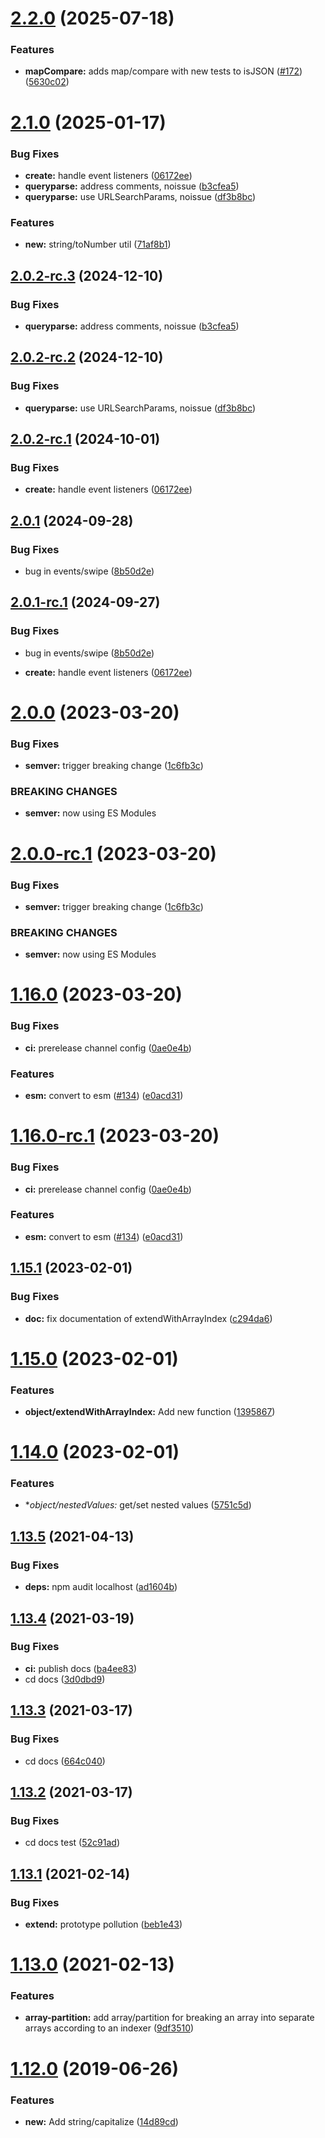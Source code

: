# [2.2.0](https://github.com/MrSwitch/tricks/compare/v2.1.0...v2.2.0) (2025-07-18)


### Features

* **mapCompare:** adds map/compare with new tests to isJSON ([#172](https://github.com/MrSwitch/tricks/issues/172)) ([5630c02](https://github.com/MrSwitch/tricks/commit/5630c02c03dcfba57e74fc02add2cf5ed2b334b2))

# [2.1.0](https://github.com/MrSwitch/tricks/compare/v2.0.1...v2.1.0) (2025-01-17)


### Bug Fixes

* **create:** handle event listeners ([06172ee](https://github.com/MrSwitch/tricks/commit/06172ee07bea0d778a22f45940dcecbc40478626))
* **queryparse:** address comments, noissue ([b3cfea5](https://github.com/MrSwitch/tricks/commit/b3cfea57c73bd5f6e0ccff936af3caaced51703c))
* **queryparse:** use URLSearchParams, noissue ([df3b8bc](https://github.com/MrSwitch/tricks/commit/df3b8bc785356dc7216afe073e61df1baece6b94))


### Features

* **new:** string/toNumber util ([71af8b1](https://github.com/MrSwitch/tricks/commit/71af8b12a55afc356d1a36a8a0f3119a67245042))

## [2.0.2-rc.3](https://github.com/MrSwitch/tricks/compare/v2.0.2-rc.2...v2.0.2-rc.3) (2024-12-10)


### Bug Fixes

* **queryparse:** address comments, noissue ([b3cfea5](https://github.com/MrSwitch/tricks/commit/b3cfea57c73bd5f6e0ccff936af3caaced51703c))

## [2.0.2-rc.2](https://github.com/MrSwitch/tricks/compare/v2.0.2-rc.1...v2.0.2-rc.2) (2024-12-10)


### Bug Fixes

* **queryparse:** use URLSearchParams, noissue ([df3b8bc](https://github.com/MrSwitch/tricks/commit/df3b8bc785356dc7216afe073e61df1baece6b94))

## [2.0.2-rc.1](https://github.com/MrSwitch/tricks/compare/v2.0.1...v2.0.2-rc.1) (2024-10-01)


### Bug Fixes

* **create:** handle event listeners ([06172ee](https://github.com/MrSwitch/tricks/commit/06172ee07bea0d778a22f45940dcecbc40478626))

## [2.0.1](https://github.com/MrSwitch/tricks/compare/v2.0.0...v2.0.1) (2024-09-28)


### Bug Fixes

* bug in events/swipe ([8b50d2e](https://github.com/MrSwitch/tricks/commit/8b50d2ede2781396794af9c55afaed55761aebd4))

## [2.0.1-rc.1](https://github.com/MrSwitch/tricks/compare/v2.0.0...v2.0.1-rc.1) (2024-09-27)


### Bug Fixes

* bug in events/swipe ([8b50d2e](https://github.com/MrSwitch/tricks/commit/8b50d2ede2781396794af9c55afaed55761aebd4))

* **create:** handle event listeners ([06172ee](https://github.com/MrSwitch/tricks/commit/06172ee07bea0d778a22f45940dcecbc40478626))


# [2.0.0](https://github.com/MrSwitch/tricks/compare/v1.16.0...v2.0.0) (2023-03-20)


### Bug Fixes

* **semver:** trigger breaking change ([1c6fb3c](https://github.com/MrSwitch/tricks/commit/1c6fb3ce1411397607ef8356066f2cb9dcf8c255))


### BREAKING CHANGES

* **semver:** now using ES Modules

# [2.0.0-rc.1](https://github.com/MrSwitch/tricks/compare/v1.16.0...v2.0.0-rc.1) (2023-03-20)


### Bug Fixes

* **semver:** trigger breaking change ([1c6fb3c](https://github.com/MrSwitch/tricks/commit/1c6fb3ce1411397607ef8356066f2cb9dcf8c255))


### BREAKING CHANGES

* **semver:** now using ES Modules

# [1.16.0](https://github.com/MrSwitch/tricks/compare/v1.15.1...v1.16.0) (2023-03-20)


### Bug Fixes

* **ci:** prerelease channel config ([0ae0e4b](https://github.com/MrSwitch/tricks/commit/0ae0e4b93ee46e841105ed212e1300c2093f9880))


### Features

* **esm:** convert to esm ([#134](https://github.com/MrSwitch/tricks/issues/134)) ([e0acd31](https://github.com/MrSwitch/tricks/commit/e0acd3149a9fa7cea757b3ff75a8452681e77702))

# [1.16.0-rc.1](https://github.com/MrSwitch/tricks/compare/v1.15.1...v1.16.0-rc.1) (2023-03-20)


### Bug Fixes

* **ci:** prerelease channel config ([0ae0e4b](https://github.com/MrSwitch/tricks/commit/0ae0e4b93ee46e841105ed212e1300c2093f9880))


### Features

* **esm:** convert to esm ([#134](https://github.com/MrSwitch/tricks/issues/134)) ([e0acd31](https://github.com/MrSwitch/tricks/commit/e0acd3149a9fa7cea757b3ff75a8452681e77702))

## [1.15.1](https://github.com/MrSwitch/tricks/compare/v1.15.0...v1.15.1) (2023-02-01)


### Bug Fixes

* **doc:** fix documentation of extendWithArrayIndex ([c294da6](https://github.com/MrSwitch/tricks/commit/c294da6d7eda0ba4faa96b4e10b010956e706878))

# [1.15.0](https://github.com/MrSwitch/tricks/compare/v1.14.0...v1.15.0) (2023-02-01)


### Features

* **object/extendWithArrayIndex:** Add new function ([1395867](https://github.com/MrSwitch/tricks/commit/1395867aa38356234440c177e9c2538adeb9ca4b))

# [1.14.0](https://github.com/MrSwitch/tricks/compare/v1.13.5...v1.14.0) (2023-02-01)


### Features

* **object/*nestedValues:** get/set nested values ([5751c5d](https://github.com/MrSwitch/tricks/commit/5751c5de8de511961e85706faac50a6585ce92df))

## [1.13.5](https://github.com/MrSwitch/tricks/compare/v1.13.4...v1.13.5) (2021-04-13)


### Bug Fixes

* **deps:** npm audit localhost ([ad1604b](https://github.com/MrSwitch/tricks/commit/ad1604bd01523162ac5c305d9bb042fec1f23c95))

## [1.13.4](https://github.com/MrSwitch/tricks/compare/v1.13.3...v1.13.4) (2021-03-19)


### Bug Fixes

* **ci:** publish docs ([ba4ee83](https://github.com/MrSwitch/tricks/commit/ba4ee839cd441a41016d9abecae1966bd5f31f1b))
* cd docs ([3d0dbd9](https://github.com/MrSwitch/tricks/commit/3d0dbd976d12719383fba2eb6044915c66be1cb6))

## [1.13.3](https://github.com/MrSwitch/tricks/compare/v1.13.2...v1.13.3) (2021-03-17)


### Bug Fixes

* cd docs ([664c040](https://github.com/MrSwitch/tricks/commit/664c0408c36f1c3e74b6b700d3249fb5cec3bc43))

## [1.13.2](https://github.com/MrSwitch/tricks/compare/v1.13.1...v1.13.2) (2021-03-17)


### Bug Fixes

* cd docs test ([52c91ad](https://github.com/MrSwitch/tricks/commit/52c91adff9600db490acfa1f3c5ff0b2b745bdb5))

## [1.13.1](https://github.com/MrSwitch/tricks/compare/v1.13.0...v1.13.1) (2021-02-14)


### Bug Fixes

* **extend:** prototype pollution ([beb1e43](https://github.com/MrSwitch/tricks/commit/beb1e43eab5aa4f4403483afadd39ea7ba020351))

# [1.13.0](https://github.com/MrSwitch/tricks/compare/v1.12.0...v1.13.0) (2021-02-13)


### Features

* **array-partition:** add array/partition for breaking an array into separate arrays according to an indexer ([9df3510](https://github.com/MrSwitch/tricks/commit/9df35102bfa971a6dafcd47b7bdd98907ec89c37))

# [1.12.0](https://github.com/MrSwitch/tricks/compare/v1.11.1...v1.12.0) (2019-06-26)


### Features

* **new:** Add string/capitalize ([14d89cd](https://github.com/MrSwitch/tricks/commit/14d89cd))
